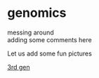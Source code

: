 # genomics
messing around  
adding some comments here

Let us add some fun pictures

[3rd gen](https://upload.wikimedia.org/wikipedia/commons/2/22/3rd_gen_Epigenetics.png "link")


